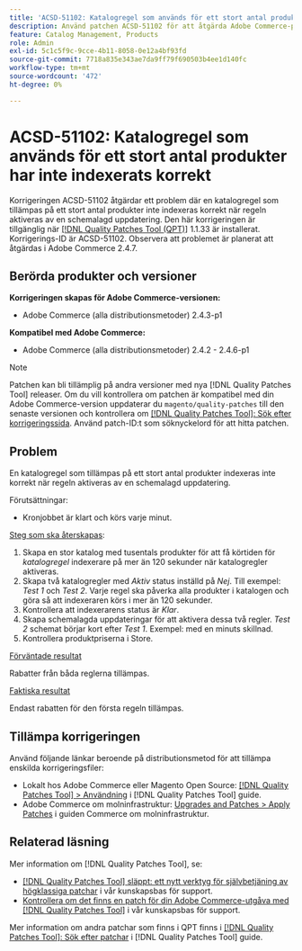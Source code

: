```yaml
---
title: 'ACSD-51102: Katalogregel som används för ett stort antal produkter har inte indexerats korrekt'
description: Använd patchen ACSD-51102 för att åtgärda Adobe Commerce-problemet där en katalogregel som tillämpas på ett stort antal produkter inte indexeras korrekt när regeln aktiveras av en schemalagd uppdatering.
feature: Catalog Management, Products
role: Admin
exl-id: 5c1c5f9c-9cce-4b11-8058-0e12a4bf93fd
source-git-commit: 7718a835e343ae7da9ff79f690503b4ee1d140fc
workflow-type: tm+mt
source-wordcount: '472'
ht-degree: 0%

---
```


# ACSD-51102: Katalogregel som används för ett stort antal produkter har inte indexerats korrekt

Korrigeringen ACSD-51102 åtgärdar ett problem där en katalogregel som tillämpas på ett stort antal produkter inte indexeras korrekt när regeln aktiveras av en schemalagd uppdatering. Den här korrigeringen är tillgänglig när [[!DNL Quality Patches Tool (QPT)]](/help/announcements/adobe-commerce-announcements/magento-quality-patches-released-new-tool-to-self-serve-quality-patches.md) 1.1.33 är installerat. Korrigerings-ID är ACSD-51102. Observera att problemet är planerat att åtgärdas i Adobe Commerce 2.4.7.

## Berörda produkter och versioner

**Korrigeringen skapas för Adobe Commerce-versionen:**

* Adobe Commerce (alla distributionsmetoder) 2.4.3-p1

**Kompatibel med Adobe Commerce:**

* Adobe Commerce (alla distributionsmetoder) 2.4.2 - 2.4.6-p1

>[!NOTE]
>
>Patchen kan bli tillämplig på andra versioner med nya [!DNL Quality Patches Tool] releaser. Om du vill kontrollera om patchen är kompatibel med din Adobe Commerce-version uppdaterar du `magento/quality-patches` till den senaste versionen och kontrollera om [[!DNL Quality Patches Tool]: Sök efter korrigeringssida](https://experienceleague.adobe.com/tools/commerce-quality-patches/index.html). Använd patch-ID:t som söknyckelord för att hitta patchen.

## Problem

En katalogregel som tillämpas på ett stort antal produkter indexeras inte korrekt när regeln aktiveras av en schemalagd uppdatering.

Förutsättningar:

* Kronjobbet är klart och körs varje minut.

<u>Steg som ska återskapas</u>:

1. Skapa en stor katalog med tusentals produkter för att få körtiden för *katalogregel* indexerare på mer än 120 sekunder när katalogregler aktiveras.
2. Skapa två katalogregler med *Aktiv* status inställd på *Nej*.  Till exempel: *Test 1* och *Test 2*. Varje regel ska påverka alla produkter i katalogen och göra så att indexeraren körs i mer än 120 sekunder.
3. Kontrollera att indexerarens status är *Klar*.
4. Skapa schemalagda uppdateringar för att aktivera dessa två regler. *Test 2* schemat börjar kort efter *Test 1*. Exempel: med en minuts skillnad.
5. Kontrollera produktpriserna i Store.

<u>Förväntade resultat</u>

Rabatter från båda reglerna tillämpas.

<u>Faktiska resultat</u>

Endast rabatten för den första regeln tillämpas.

## Tillämpa korrigeringen

Använd följande länkar beroende på distributionsmetod för att tillämpa enskilda korrigeringsfiler:

* Lokalt hos Adobe Commerce eller Magento Open Source: [[!DNL Quality Patches Tool] > Användning](<https://experienceleague.adobe.com/docs/commerce-operations/tools/quality-patches-tool/usage.html>) i [!DNL Quality Patches Tool] guide.
* Adobe Commerce om molninfrastruktur: [Upgrades and Patches > Apply Patches](https://experienceleague.adobe.com/docs/commerce-cloud-service/user-guide/develop/upgrade/apply-patches.html) i guiden Commerce om molninfrastruktur.

## Relaterad läsning

Mer information om [!DNL Quality Patches Tool], se:

* [[!DNL Quality Patches Tool] släppt: ett nytt verktyg för självbetjäning av högklassiga patchar](/help/announcements/adobe-commerce-announcements/magento-quality-patches-released-new-tool-to-self-serve-quality-patches.md) i vår kunskapsbas för support.
* [Kontrollera om det finns en patch för din Adobe Commerce-utgåva med [!DNL Quality Patches Tool]](/help/support-tools/patches-available-in-qpt-tool/check-patch-for-magento-issue-with-magento-quality-patches.md) i vår kunskapsbas för support.

Mer information om andra patchar som finns i QPT finns i [[!DNL Quality Patches Tool]: Sök efter patchar](<https://experienceleague.adobe.com/tools/commerce-quality-patches/index.html>) i [!DNL Quality Patches Tool] guide.
